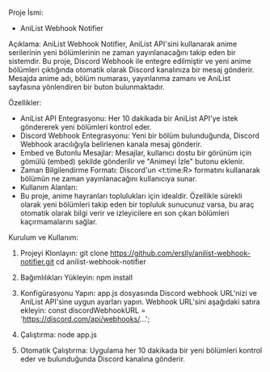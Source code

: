 Proje İsmi:
- AniList Webhook Notifier

Açıklama:
AniList Webhook Notifier, AniList API'sini kullanarak anime serilerinin yeni bölümlerinin ne zaman yayınlanacağını takip eden bir sistemdir. Bu proje, Discord Webhook ile entegre edilmiştir ve yeni anime bölümleri çıktığında otomatik olarak Discord kanalınıza bir mesaj gönderir. Mesajda anime adı, bölüm numarası, yayınlanma zamanı ve AniList sayfasına yönlendiren bir buton bulunmaktadır.

Özellikler:
- AniList API Entegrasyonu: Her 10 dakikada bir AniList API'ye istek göndererek yeni bölümleri kontrol eder.
- Discord Webhook Entegrasyonu: Yeni bir bölüm bulunduğunda, Discord Webhook aracılığıyla belirlenen kanala mesaj gönderir.
- Embed ve Butonlu Mesajlar: Mesajlar, kullanıcı dostu bir görünüm için gömülü (embed) şekilde gönderilir ve "Animeyi İzle" butonu eklenir.
- Zaman Bilgilendirme Formatı: Discord'un <t:time:R> formatını kullanarak bölümün ne zaman yayınlanacağını kullanıcıya sunar.
- Kullanım Alanları:
- Bu proje, anime hayranları toplulukları için idealdir. Özellikle sürekli olarak yeni bölümleri takip eden bir topluluk sunucunuz varsa, bu araç otomatik olarak bilgi verir ve izleyicilere en son çıkan bölümleri kaçırmamalarını sağlar.

Kurulum ve Kullanım:
1. Projeyi Klonlayın:
   git clone https://github.com/erslly/anilist-webhook-notifier.git
cd anilist-webhook-notifier

2. Bağımlılıkları Yükleyin: 
   npm install

3. Konfigürasyonu Yapın:
    app.js dosyasında Discord webhook URL'nizi ve AniList API'sine uygun ayarları yapın. Webhook URL'sini aşağıdaki satıra ekleyin:
   const discordWebhookURL = 'https://discord.com/api/webhooks/...';

4. Çalıştırma:
   node app.js

5. Otomatik Çalıştırma:
   Uygulama her 10 dakikada bir yeni bölümleri kontrol eder ve bulunduğunda Discord kanalına gönderir.
   
